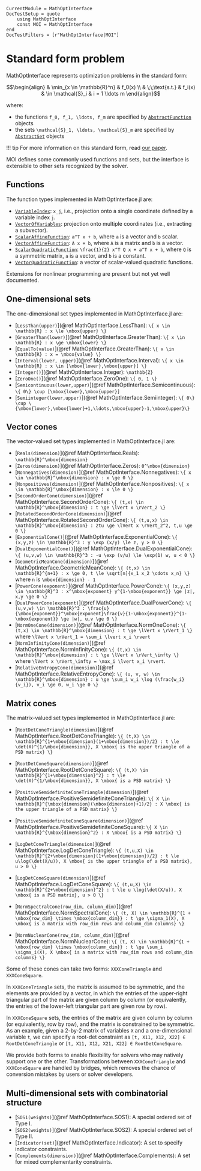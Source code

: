 ```@meta
CurrentModule = MathOptInterface
DocTestSetup = quote
    using MathOptInterface
    const MOI = MathOptInterface
end
DocTestFilters = [r"MathOptInterface|MOI"]
```

# Standard form problem

MathOptInterface represents optimization problems in the standard form:
```math
\begin{align}
    & \min_{x \in \mathbb{R}^n} & f_0(x)
    \\
    & \;\;\text{s.t.} & f_i(x) & \in \mathcal{S}_i & i = 1 \ldots m
\end{align}
```
where:
* the functions ``f_0, f_1, \ldots, f_m`` are specified by
  [`AbstractFunction`](@ref) objects
* the sets ``\mathcal{S}_1, \ldots, \mathcal{S}_m`` are specified by
  [`AbstractSet`](@ref) objects

!!! tip
    For more information on this standard form, read [our paper](https://arxiv.org/pdf/2002.03447.pdf).

MOI defines some commonly used functions and sets, but the interface is
extensible to other sets recognized by the solver.

## Functions

The function types implemented in MathOptInterface.jl are:

* [`VariableIndex`](@ref): ``x_j``, i.e., projection onto a single coordinate
  defined by a variable index ``j``.
* [`VectorOfVariables`](@ref): projection onto multiple coordinates (i.e.,
  extracting a subvector).
* [`ScalarAffineFunction`](@ref): ``a^T x + b``, where ``a`` is a vector and
  ``b`` scalar.
* [`VectorAffineFunction`](@ref): ``A x + b``, where ``A`` is a matrix and
  ``b`` is a vector.
* [`ScalarQuadraticFunction`](@ref): ``\frac{1}{2} x^T Q x + a^T x + b``,
  where ``Q`` is a symmetric matrix, ``a`` is a vector, and ``b`` is a constant.
* [`VectorQuadraticFunction`](@ref): a vector of scalar-valued quadratic
  functions.

Extensions for nonlinear programming are present but not yet well documented.

## One-dimensional sets

The one-dimensional set types implemented in MathOptInterface.jl are:

* [`LessThan(upper)`](@ref MathOptInterface.LessThan):
  ``\{ x \in \mathbb{R} : x \le \mbox{upper} \}``
* [`GreaterThan(lower)`](@ref MathOptInterface.GreaterThan):
  ``\{ x \in \mathbb{R} : x \ge \mbox{lower} \}``
* [`EqualTo(value)`](@ref MathOptInterface.GreaterThan):
  ``\{ x \in \mathbb{R} : x = \mbox{value} \}``
* [`Interval(lower, upper)`](@ref MathOptInterface.Interval):
  ``\{ x \in \mathbb{R} : x \in [\mbox{lower},\mbox{upper}] \}``
* [`Integer()`](@ref MathOptInterface.Integer): ``\mathbb{Z}``
* [`ZeroOne()`](@ref MathOptInterface.ZeroOne): ``\{ 0, 1 \}``
* [`Semicontinuous(lower,upper)`](@ref MathOptInterface.Semicontinuous):
  ``\{ 0\} \cup [\mbox{lower},\mbox{upper}]``
* [`Semiinteger(lower,upper)`](@ref MathOptInterface.Semiinteger):
  ``\{ 0\} \cup \{\mbox{lower},\mbox{lower}+1,\ldots,\mbox{upper}-1,\mbox{upper}\}``

## Vector cones

The vector-valued set types implemented in MathOptInterface.jl are:

* [`Reals(dimension)`](@ref MathOptInterface.Reals):
  ``\mathbb{R}^\mbox{dimension}``
* [`Zeros(dimension)`](@ref MathOptInterface.Zeros): ``0^\mbox{dimension}``
* [`Nonnegatives(dimension)`](@ref MathOptInterface.Nonnegatives):
  ``\{ x \in \mathbb{R}^\mbox{dimension} : x \ge 0 \}``
* [`Nonpositives(dimension)`](@ref MathOptInterface.Nonpositives):
  ``\{ x \in \mathbb{R}^\mbox{dimension} : x \le 0 \}``
* [`SecondOrderCone(dimension)`](@ref MathOptInterface.SecondOrderCone):
  ``\{ (t,x) \in \mathbb{R}^\mbox{dimension} : t \ge \lVert x \rVert_2 \}``
* [`RotatedSecondOrderCone(dimension)`](@ref MathOptInterface.RotatedSecondOrderCone):
  ``\{ (t,u,x) \in \mathbb{R}^\mbox{dimension} : 2tu \ge \lVert x \rVert_2^2, t,u \ge 0 \}``
* [`ExponentialCone()`](@ref MathOptInterface.ExponentialCone):
  ``\{ (x,y,z) \in \mathbb{R}^3 : y \exp (x/y) \le z, y > 0 \}``
* [`DualExponentialCone()`](@ref MathOptInterface.DualExponentialCone):
  ``\{ (u,v,w) \in \mathbb{R}^3 : -u \exp (v/u) \le \exp(1) w, u < 0 \}``
* [`GeometricMeanCone(dimension)`](@ref MathOptInterface.GeometricMeanCone):
  ``\{ (t,x) \in \mathbb{R}^{n+1} : x \ge 0, t \le \sqrt[n]{x_1 x_2 \cdots x_n} \}``
  where ``n`` is ``\mbox{dimension} - 1``
* [`PowerCone(exponent)`](@ref MathOptInterface.PowerCone):
  ``\{ (x,y,z) \in \mathbb{R}^3 : x^\mbox{exponent} y^{1-\mbox{exponent}} \ge |z|, x,y \ge 0 \}``
* [`DualPowerCone(exponent)`](@ref MathOptInterface.DualPowerCone):
  ``\{ (u,v,w) \in \mathbb{R}^3 : \frac{u}{\mbox{exponent}}^\mbox{exponent}\frac{v}{1-\mbox{exponent}}^{1-\mbox{exponent}} \ge |w|, u,v \ge 0 \}``
* [`NormOneCone(dimension)`](@ref MathOptInterface.NormOneCone): ``\{ (t,x) \in \mathbb{R}^\mbox{dimension} : t \ge \lVert x \rVert_1 \}`` where ``\lVert x \rVert_1 = \sum_i \lvert x_i \rvert``
* [`NormInfinityCone(dimension)`](@ref MathOptInterface.NormInfinityCone):
  ``\{ (t,x) \in \mathbb{R}^\mbox{dimension} : t \ge \lVert x \rVert_\infty \}`` where ``\lVert x \rVert_\infty = \max_i \lvert x_i \rvert``.
* [`RelativeEntropyCone(dimension)`](@ref MathOptInterface.RelativeEntropyCone):
  ``\{ (u, v, w) \in \mathbb{R}^\mbox{dimension} : u \ge \sum_i w_i \log (\frac{w_i}{v_i}), v_i \ge 0, w_i \ge 0 \}``

## Matrix cones

The matrix-valued set types implemented in MathOptInterface.jl are:

* [`RootDetConeTriangle(dimension)`](@ref MathOptInterface.RootDetConeTriangle):
  ``\{ (t,X) \in \mathbb{R}^{1+\mbox{dimension}(1+\mbox{dimension})/2} : t \le \det(X)^{1/\mbox{dimension}}, X \mbox{ is the upper triangle of a PSD matrix} \}``
* [`RootDetConeSquare(dimension)`](@ref MathOptInterface.RootDetConeSquare):
  ``\{ (t,X) \in \mathbb{R}^{1+\mbox{dimension}^2} : t \le \det(X)^{1/\mbox{dimension}}, X \mbox{ is a PSD matrix} \}``

* [`PositiveSemidefiniteConeTriangle(dimension)`](@ref MathOptInterface.PositiveSemidefiniteConeTriangle):
  ``\{ X \in \mathbb{R}^{\mbox{dimension}(\mbox{dimension}+1)/2} : X \mbox{ is the upper triangle of a PSD matrix} \}``
* [`PositiveSemidefiniteConeSquare(dimension)`](@ref MathOptInterface.PositiveSemidefiniteConeSquare):
  ``\{ X \in \mathbb{R}^{\mbox{dimension}^2} : X \mbox{ is a PSD matrix} \}``

* [`LogDetConeTriangle(dimension)`](@ref MathOptInterface.LogDetConeTriangle):
  ``\{ (t,u,X) \in \mathbb{R}^{2+\mbox{dimension}(1+\mbox{dimension})/2} : t \le u\log(\det(X/u)), X \mbox{ is the upper triangle of a PSD matrix}, u > 0 \}``
* [`LogDetConeSquare(dimension)`](@ref MathOptInterface.LogDetConeSquare):
  ``\{ (t,u,X) \in \mathbb{R}^{2+\mbox{dimension}^2} : t \le u \log(\det(X/u)), X \mbox{ is a PSD matrix}, u > 0 \}``

* [`NormSpectralCone(row_dim, column_dim)`](@ref MathOptInterface.NormSpectralCone):
  ``\{ (t, X) \in \mathbb{R}^{1 + \mbox{row_dim} \times \mbox{column_dim}} : t \ge \sigma_1(X), X \mbox{ is a matrix with row_dim rows and column_dim columns} \}``
* [`NormNuclearCone(row_dim, column_dim)`](@ref MathOptInterface.NormNuclearCone):
  ``\{ (t, X) \in \mathbb{R}^{1 + \mbox{row_dim} \times \mbox{column_dim}} : t \ge \sum_i \sigma_i(X), X \mbox{ is a matrix with row_dim rows and column_dim columns} \}``

Some of these cones can take two forms: `XXXConeTriangle` and `XXXConeSquare`.

In `XXXConeTriangle` sets, the matrix is assumed to be symmetric, and the
elements are provided by a vector, in which the entries of the upper-right
triangular part of the matrix are given column by column (or equivalently, the
entries of the lower-left triangular part are given row by row).

In `XXXConeSquare` sets, the entries of the matrix are given column by column
(or equivalently, row by row), and the matrix is constrained to be symmetric. As
an example, given a 2-by-2 matrix of variables `X` and a one-dimensional
variable `t`, we can specify a root-det constraint as
`[t, X11, X12, X22] ∈ RootDetConeTriangle` or
`[t, X11, X12, X21, X22] ∈ RootDetConeSquare`.

We provide both forms to enable flexibility for solvers who may natively support
one or the other. Transformations between `XXXConeTriangle` and `XXXConeSquare`
are handled by bridges, which removes the chance of conversion mistakes by users
or solver developers.

## Multi-dimensional sets with combinatorial structure

* [`SOS1(weights)`](@ref MathOptInterface.SOS1):
  A special ordered set of Type I.
* [`SOS2(weights)`](@ref MathOptInterface.SOS2):
  A special ordered set of Type II.
* [`Indicator(set)`](@ref MathOptInterface.Indicator):
  A set to specify indicator constraints.
* [`Complements(dimension)`](@ref MathOptInterface.Complements):
  A set for mixed complementarity constraints.
